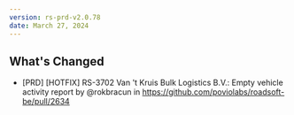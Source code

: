 ```yaml
---
version: rs-prd-v2.0.78
date: March 27, 2024
---
```


## What's Changed
* [PRD] [HOTFIX] RS-3702 Van 't Kruis Bulk Logistics B.V.: Empty vehicle activity report by @rokbracun in https://github.com/poviolabs/roadsoft-be/pull/2634